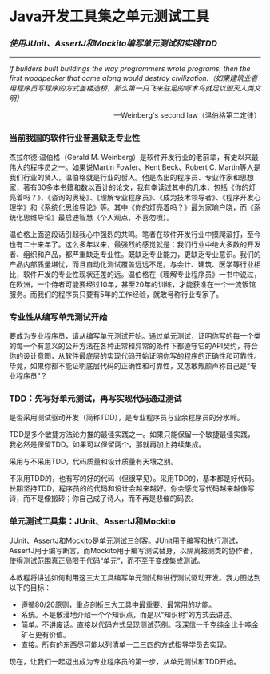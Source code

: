 # Java开发工具集之单元测试工具

### *使用JUnit、AssertJ和Mockito编写单元测试和实践TDD*

---

*If builders built buildings the way programmers wrote programs, then the first woodpecker that came along would destroy civilization.（如果建筑业者用程序员写程序的方式盖楼造桥，那么第一只飞来驻足的啄木鸟就足以毁灭人类文明）*

<p style="text-align:right">—Weinberg's second law（温伯格第二定律）<p>

### 当前我国的软件行业普遍缺乏专业性

杰拉尔德·温伯格（Gerald M. Weinberg）是软件开发行业的老前辈，有史以来最伟大的程序员之一。如果说Martin Fowler、Kent Beck、Robert C. Martin等人是我们行业的贤人，温伯格就是行业的哲人。他是杰出的程序员、专业作家和思想家，著有30多本书籍和数以百计的论文，我有幸读过其中的几本，包括《你的灯亮着吗？》、《咨询的奥秘》、《理解专业程序员》、《成为技术领导者》、《程序开发心理学》和《系统化思维导论》等。其中《你的灯亮着吗？》最为家喻户晓，而《系统化思维导论》最启迪智慧（个人观点，不喜勿喷）。

温伯格上面这段话引起我心中强烈的共鸣。笔者在软件开发行业中摸爬滚打，至今也有二十来年了。这么多年以来，最强烈的感觉就是：我们行业中绝大多数的开发者、组织和产品，都严重缺乏专业性。既缺乏专业能力，更缺乏专业意识。我们的产品内部质量堪忧，而且自动化测试覆盖远远不足。与会计、建筑、医学等行业相比，软件开发的专业性现状还差的远。温伯格在《理解专业程序员》一书中说过，在欧洲，一个侍者可能要经过10年，甚至20年的训练，才能获准在一个一流饭馆服务。而我们的程序员只要有5年的工作经验，就敢号称行业专家了。

### 专业性从编写单元测试开始

要成为专业程序员，请从编写单元测试开始。通过单元测试，证明你写的每一个类的每一个有意义的公开方法在各种正常和异常的条件下都遵守它的API契约，符合你的设计意图，从软件最底层的实现代码开始证明你写的程序的正确性和可靠性。毕竟，如果你都不能证明底层代码的正确性和可靠性，又怎敢觍颜声称自己是“专业程序员”？

### TDD：先写好单元测试，再写实现代码通过测试

是否采用测试驱动开发（简称TDD），是专业程序员与业余程序员的分水岭。

TDD是多个敏捷方法论力推的最佳实践之一。如果只能保留一个敏捷最佳实践，我必然是保留TDD。如果可以保留两个，那就再加上持续集成。

采用与不采用TDD，代码质量和设计质量有天壤之别。

不采用TDD的，也有写的好的代码（但很罕见）。采用TDD的，基本都是好代码。长期坚持TDD，程序员的的代码和设计会越来越好。你会感觉写代码越来越像写诗，而不是像搬砖；你自己成了诗人，而不再是悲催的码农。

### 单元测试工具集：JUnit、AssertJ和Mockito

JUnit、AssertJ和Mockito是单元测试三剑客。JUnit用于编写和执行测试，AssertJ用于编写断言，而Mockito用于编写测试替身，以隔离被测类的协作者，使得测试范围真正局限于代码“单元”，而不至于变成集成测试。

本教程将讲述如何利用这三大工具编写单元测试和进行测试驱动开发。我力图达到以下的目标：

* 遵循80/20原则，重点剖析三大工具中最重要、最常用的功能。
* 系统。不是散漫地介绍一个个知识点，而是以“知识树”的方式去讲述。
* 简单。不讲废话。直接以代码方式呈现测试范例。我深信一千克纯金比十吨金矿石更有价值。
* 直接。所有的东西尽可能以列清单一二三四的方式指导学员去实现。



现在，让我们一起迈出成为专业程序员的第一步，从单元测试和TDD开始。

